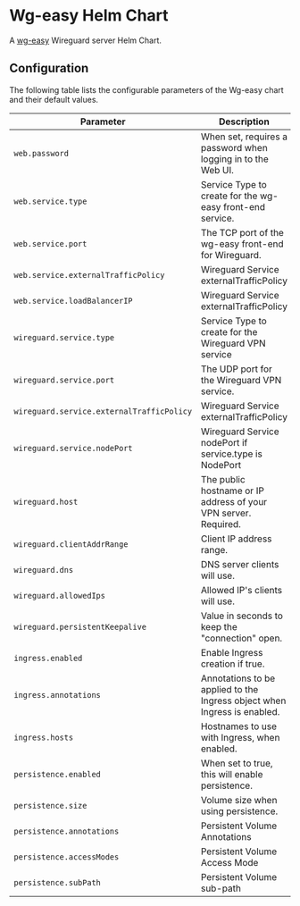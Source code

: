 
Wg-easy Helm Chart
===========

A [wg-easy](https://github.com/WeeJeWel/wg-easy) Wireguard server Helm Chart.


## Configuration

The following table lists the configurable parameters of the Wg-easy chart and their default values.

| Parameter                | Description             | Default        |
| ------------------------ | ----------------------- | -------------- |
| `web.password` | When set, requires a password when logging in to the Web UI. | `""` |
| `web.service.type` | Service Type to create for the wg-easy front-end service. | `"ClusterIP"` |
| `web.service.port` | The TCP port of the wg-easy front-end for Wireguard. | `51821` |
| `web.service.externalTrafficPolicy` | Wireguard Service externalTrafficPolicy | `Local` |
| `web.service.loadBalancerIP` | Wireguard Service externalTrafficPolicy | `null` |
| `wireguard.service.type` | Service Type to create for the Wireguard VPN service | `"ClusterIP"` |
| `wireguard.service.port` | The UDP port for the Wireguard VPN service. | `51820` |
| `wireguard.service.externalTrafficPolicy` | Wireguard Service externalTrafficPolicy | `Local` |
| `wireguard.service.nodePort` | Wireguard Service nodePort if service.type is NodePort | `null` |
| `wireguard.host` | The public hostname or IP address of your VPN server. Required. | `""` |
| `wireguard.clientAddrRange` | Client IP address range. | `"10.8.0.x"` |
| `wireguard.dns` | DNS server clients will use. | `"1.1.1.1"` |
| `wireguard.allowedIps` | Allowed IP's clients will use. | `"0.0.0.0/0, ::/0"` |
| `wireguard.persistentKeepalive` | Value in seconds to keep the "connection" open. | `0` |
| `ingress.enabled` | Enable Ingress creation if true. | `false` |
| `ingress.annotations` | Annotations to be applied to the Ingress object when Ingress is enabled. | `{}` |
| `ingress.hosts` | Hostnames to use with Ingress, when enabled. | `[{"host": "chart-example.local", "paths": []}]` |
| `persistence.enabled` | When set to true, this will enable persistence. | `false` |
| `persistence.size` | Volume size when using persistence. | `"100Mi"` |
| `persistence.annotations` | Persistent Volume Annotations | `{}` |
| `persistence.accessModes` | Persistent Volume Access Mode | `["ReadWriteOnce"]` |
| `persistence.subPath` | Persistent Volume sub-path | `""` |
